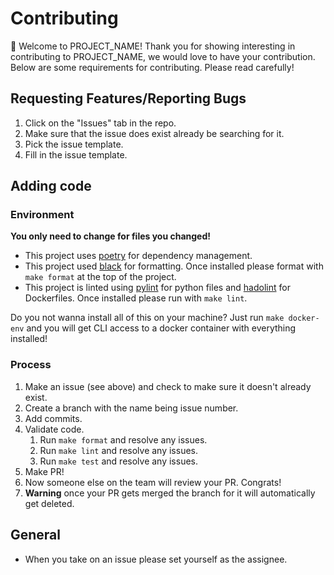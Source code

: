 # Contributing

👋 Welcome to PROJECT_NAME! Thank you for showing interesting in contributing to PROJECT_NAME, we would love to have your contribution. Below are some requirements for contributing. Please read carefully!

## Requesting Features/Reporting Bugs

1. Click on the "Issues" tab in the repo.
2. Make sure that the issue does exist already be searching for it.
3. Pick the issue template.
4. Fill in the issue template.

## Adding code

### Environment

**You only need to change for files you changed!**

- This project uses [poetry](https://github.com/python-poetry/poetry) for dependency management.
- This project used [black](https://github.com/psf/black) for formatting. Once installed please format with `make format` at the top of the project.
- This project is linted using [pylint](https://github.com/PyCQA/pylint) for python files and [hadolint](https://github.com/hadolint/hadolint) for Dockerfiles. Once installed please run with `make lint`.

Do you not wanna install all of this on your machine? Just run `make docker-env` and you will get CLI access to a docker container with everything installed!

### Process

1. Make an issue (see above) and check to make sure it doesn't already exist.
2. Create a branch with the name being issue number.
3. Add commits.
4. Validate code.
   1. Run `make format` and resolve any issues.
   2. Run `make lint` and resolve any issues.
   3. Run `make test` and resolve any issues.
5. Make PR!
6. Now someone else on the team will review your PR. Congrats!
7. **Warning** once your PR gets merged the branch for it will automatically get deleted.

## General

- When you take on an issue please set yourself as the assignee.
